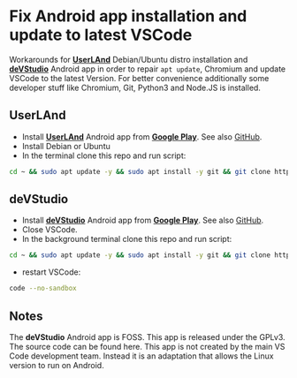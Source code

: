 
# Fix Android app installation and update to latest VSCode

Workarounds for [__UserLAnd__](https://play.google.com/store/apps/details?id=tech.ula) Debian/Ubuntu distro installation and [__deVStudio__](https://play.google.com/store/apps/details?id=tech.ula.devstudio) Android app in order to repair ```apt update```, Chromium and update VSCode to the latest Version.
For better convenience additionally some developer stuff like Chromium, Git, Python3 and Node.JS is installed.

## UserLAnd

- Install [__UserLAnd__](https://play.google.com/store/apps/details?id=tech.ula) Android app from [__Google Play__](https://play.google.com).
  See also [GitHub](https://github.com/CypherpunkArmory/UserLAnd).
- Install Debian or Ubuntu
- In the terminal clone this repo and run script:
```bash
cd ~ && sudo apt update -y && sudo apt install -y git && git clone https://github.com/brian200508/UserLAnd-deVStudio-fix-update.git && cd ~/UserLAnd-deVStudio-fix-update && chmod +x fix-install.sh && ./fix-install.sh && cd ~
```

## deVStudio

 - Install [__deVStudio__](https://play.google.com/store/apps/details?id=tech.ula.devstudio) Android app from [__Google Play__](https://play.google.com).
   See also [GitHub](https://github.com/CypherpunkArmory/deVStudio).
 - Close VSCode.
 - In the background terminal clone this repo and run script:
```bash
cd ~ && sudo apt update -y && sudo apt install -y git && git clone https://github.com/brian200508/UserLAnd-deVStudio-fix-update.git && cd ~/UserLAnd-deVStudio-fix-update && chmod +x fix-install.sh && ./fix-install.sh && cd ~
```

 - restart VSCode:
```bash
code --no-sandbox
```

## Notes

The __deVStudio__ Android app is FOSS.
This app is released under the GPLv3.  The source code can be found here.
This app is not created by the main VS Code development team.  Instead it is an adaptation that allows the Linux version to run on Android.
